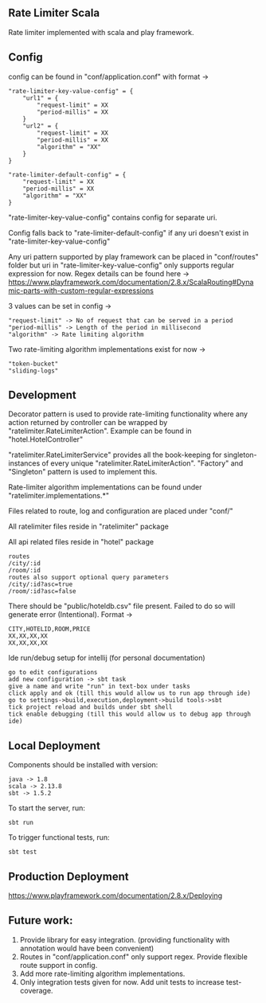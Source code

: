 Rate Limiter Scala
------------------
Rate limiter implemented with scala and play framework.

Config
------
config can be found in "conf/application.conf" with format ->

```
"rate-limiter-key-value-config" = {
    "url1" = {
        "request-limit" = XX
        "period-millis" = XX
    }
    "url2" = {
        "request-limit" = XX
        "period-millis" = XX
        "algorithm" = "XX"
    }
}

"rate-limiter-default-config" = {
    "request-limit" = XX
    "period-millis" = XX
    "algorithm" = "XX"
}
```
"rate-limiter-key-value-config" contains config for separate uri.

Config falls back to "rate-limiter-default-config" if any uri doesn't exist in "rate-limiter-key-value-config"

Any uri pattern supported by play framework can be placed in "conf/routes" folder but uri in 
"rate-limiter-key-value-config" only supports regular expression for now. Regex details can be found here -> 
https://www.playframework.com/documentation/2.8.x/ScalaRouting#Dynamic-parts-with-custom-regular-expressions

3 values can be set in config ->

    "request-limit" -> No of request that can be served in a period
    "period-millis" -> Length of the period in millisecond
    "algorithm" -> Rate limiting algorithm

Two rate-limiting algorithm implementations exist for now ->

    "token-bucket"
    "sliding-logs"

Development
-----------
Decorator pattern is used to provide rate-limiting functionality where any action returned by controller can be 
wrapped by "ratelimiter.RateLimiterAction". Example can be found in "hotel.HotelController" 

"ratelimiter.RateLimiterService" provides all the book-keeping for singleton-instances of every unique 
"ratelimiter.RateLimiterAction". "Factory" and "Singleton" pattern is used to implement this.

Rate-limiter algorithm implementations can be found under "ratelimiter.implementations.*" 

Files related to route, log and configuration are placed under "conf/"

All ratelimiter files reside in "ratelimiter" package

All api related files reside in "hotel" package
 
    routes
    /city/:id
    /room/:id
    routes also support optional query parameters
    /city/:id?asc=true
    /room/:id?asc=false

There should be "public/hoteldb.csv" file present. Failed to do so will generate error (Intentional). Format ->

    CITY,HOTELID,ROOM,PRICE
    XX,XX,XX,XX
    XX,XX,XX,XX

Ide run/debug setup for intellij (for personal documentation)
    
    go to edit configurations
    add new configuration -> sbt task
    give a name and write "run" in text-box under tasks
    click apply and ok (till this would allow us to run app through ide)
    go to settings->build,execution,deployment->build tools->sbt
    tick project reload and builds under sbt shell
    tick enable debugging (till this would allow us to debug app through ide)


Local Deployment
----------

Components should be installed with version:

    java -> 1.8
    scala -> 2.13.8
    sbt -> 1.5.2

To start the server, run:

    sbt run

To trigger functional tests, run:

    sbt test

Production Deployment
---------------------
https://www.playframework.com/documentation/2.8.x/Deploying

Future work:
-----------
1. Provide library for easy integration. (providing functionality with annotation would have been convenient)
2. Routes in "conf/application.conf" only support regex. Provide flexible route support in config.
3. Add more rate-limiting algorithm implementations.
4. Only integration tests given for now. Add unit tests to increase test-coverage.
